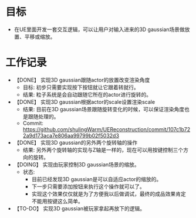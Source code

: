 # 目标
- 在UE里面开发一套交互逻辑，可以让用户对输入进来的3D gaussian场景做放置、平移或缩放。

# 工作记录
- 【DONE】 实现3D gaussian跟随actor的放置改变渲染角度
	- 目标: 初步只需要实现按下按钮就让它跟着转就行。
	- 结果: 粒子系统是会自动跟随它所在的actor进行旋转的。
- 【DONE】 实现3D gaussian根据actor的scale设置渲染scale
	- 结果: 目前在3D gaussian场景跟随旋转变化的时候，可以保证渲染角度也是跟随处理的。
	- Commit: https://github.com/shulingWarm/UEReconstruction/commit/107c1b722a9d173aca7e806aa99799b02f5032d3
- 【DONE】 实现3D gaussian的另外两个旋转轴的操作
	- 结果: 另外两个旋转轴的实现与Z轴是一样的，现在可以用按键控制三个方向的旋转。
- 【DOING】 实现由玩家控制3D gaussian场景的缩放。
	- 状态:
		- 目前已经发现3D gaussian是可以自适应actor的缩放的。
		- 下一步只需要添加按钮来执行这个操作就可以了。
		- 实现这个效果仅仅就是为了方便我以后做调试，最终的成品效果肯定不能用按键这么简单。
- 【TO-DO】 实现3D gaussian被玩家拿起再放下的逻辑。